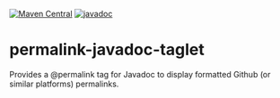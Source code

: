 [![Maven Central](https://img.shields.io/maven-central/v/rocks.friedrich/permalink-taglet.svg?style=flat)](https://central.sonatype.com/artifact/rocks.friedrich/permalink-taglet)
[![javadoc](https://javadoc.io/badge2/rocks.friedrich/permalink-taglet/javadoc.svg)](https://javadoc.io/doc/rocks.friedrich/permalink-taglet)

# permalink-javadoc-taglet

Provides a @permalink tag for Javadoc to display formatted Github (or similar platforms) permalinks.
